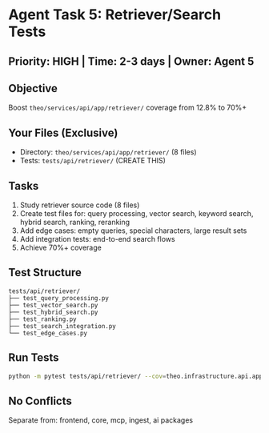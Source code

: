 # Agent Task 5: Retriever/Search Tests

## Priority: HIGH | Time: 2-3 days | Owner: Agent 5

## Objective
Boost `theo/services/api/app/retriever/` coverage from 12.8% to 70%+

## Your Files (Exclusive)
- Directory: `theo/services/api/app/retriever/` (8 files)
- Tests: `tests/api/retriever/` (CREATE THIS)

## Tasks
1. Study retriever source code (8 files)
2. Create test files for: query processing, vector search, keyword search, hybrid search, ranking, reranking
3. Add edge cases: empty queries, special characters, large result sets
4. Add integration tests: end-to-end search flows
5. Achieve 70%+ coverage

## Test Structure
```
tests/api/retriever/
├── test_query_processing.py
├── test_vector_search.py
├── test_hybrid_search.py
├── test_ranking.py
├── test_search_integration.py
└── test_edge_cases.py
```

## Run Tests
```bash
python -m pytest tests/api/retriever/ --cov=theo.infrastructure.api.app.retriever --cov-report=term-missing
```

## No Conflicts
Separate from: frontend, core, mcp, ingest, ai packages
